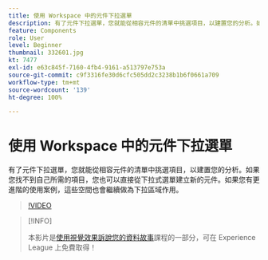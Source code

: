 ```yaml
---
title: 使用 Workspace 中的元件下拉選單
description: 有了元件下拉選單，您就能從相容元件的清單中挑選項目，以建置您的分析。如果您找不到自己所需的項目，您也可以直接從下拉式選單建立新的元件。如果您有更進階的使用案例，這些空間也會繼續做為下拉區域作用。
feature: Components
role: User
level: Beginner
thumbnail: 332601.jpg
kt: 7477
exl-id: e63c845f-7160-4fb4-9161-a513797e753a
source-git-commit: c9f3316fe30d6cfc505dd2c3238b1b6f0661a709
workflow-type: tm+mt
source-wordcount: '139'
ht-degree: 100%

---
```


# 使用 Workspace 中的元件下拉選單

有了元件下拉選單，您就能從相容元件的清單中挑選項目，以建置您的分析。如果您找不到自己所需的項目，您也可以直接從下拉式選單建立新的元件。如果您有更進階的使用案例，這些空間也會繼續做為下拉區域作用。

>[!VIDEO](https://video.tv.adobe.com/v/332601/?quality=12&learn=on)

>[!INFO]
>
> 本影片是[使用視覺效果訴說您的資料故事](https://experienceleague.adobe.com/?recommended=Analytics-U-1-2021.1.visualizations)課程的一部分，可在 Experience League 上免費取得！
